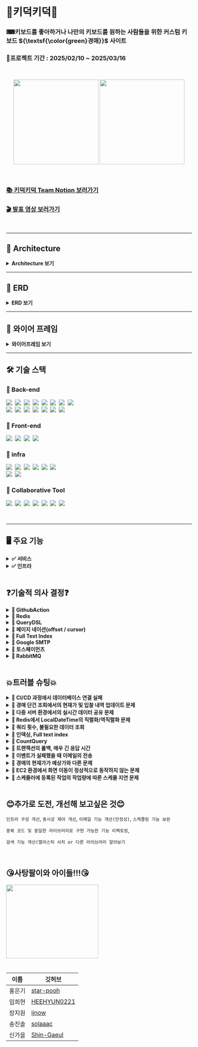 # 👑키덕키덕👑
### ⌨키보드를 좋아하거나 나만의 키보드를 원하는 사람들을 위한 커스텀 키보드 ${\textsf{\color{green}경매}}$ 사이트
### 📆프로젝트 기간 : 2025/02/10 ~ 2025/03/16


<br>
<p align="center">
<img src="https://github.com/user-attachments/assets/dc439ee5-15c1-4aaa-aa2a-55b673a9da50" height=230px>
<img src="https://github.com/user-attachments/assets/ec984bc9-05f6-4dd5-919d-1383e68e90d1" height=230px>

</p>

<br>

### [📚 키덕키덕 Team Notion 보러가기](https://teamsparta.notion.site/1962dc3ef514803fbe6cc16fbabe39e0)

### [🎬 발표 영상 보러가기](https://drive.google.com/file/d/1Cx1TUFN_aMTycDOcj0acnpKfARMw1RZ8/view?usp=drive_link)


<br>

---

## 📐 Architecture

<details>
<summary> <Strong>Architecture 보기</Strong> </summary>

<br>
<p align="center">
<img src="https://github.com/user-attachments/assets/490f3504-bf8b-473a-b4a1-7845f564abd7" height=450px>




</p>
<br>
<br>
</details>

---

## 💬 ERD

<details>
<summary> <Strong>ERD 보기</Strong></summary>

<br>
<br>
<p align="center">
<img src="https://github.com/user-attachments/assets/89c5150c-c2dc-4657-a2a6-e036b7d6969b" height=650px>


</p>
<br>
<br>
</details>


---
## 📃 와이어 프레임

<details>
<summary> <Strong>와이어프레임 보기</Strong> </summary>

<br>
<br>
<p align="center">
<img src="https://github.com/user-attachments/assets/a72d4f3e-dc29-4ff3-a8b0-02fce07f1d5e" height=600px>

</p>
<br>
<br>
</details>


---

## 🛠️ 기술 스택
### 🔹 Back-end
<img src="https://img.shields.io/badge/Java-007396?style=for-the-badge&logo=OpenJDK&logoColor=white">&nbsp;
<img src="https://img.shields.io/badge/Spring Boot-6DB33F?style=for-the-badge&logo=springboot&logoColor=white">&nbsp;
<img src="https://img.shields.io/badge/Gradle-02303A?style=for-the-badge&logo=gradle&logoColor=white">&nbsp;
<img src="https://img.shields.io/badge/MySQL-4479A1?style=for-the-badge&logo=mysql&logoColor=white">&nbsp;
<img src="https://img.shields.io/badge/Redis-DC382D?style=for-the-badge&logo=redis&logoColor=white">&nbsp;
<img src="https://img.shields.io/badge/QueryDSL-FCC624?style=for-the-badge&logoColor=black">&nbsp;
<img src="https://img.shields.io/badge/postman-E34F26?style=for-the-badge&logo=postman&logoColor=white">&nbsp;
<img src="https://img.shields.io/badge/jwt-F80000?style=for-the-badge&logo=json web tokens&logoColor=white">&nbsp;
<br>
<img src="https://img.shields.io/badge/stomp-F7DF1E?style=for-the-badge&logoColor=black">&nbsp;
<img src="https://img.shields.io/badge/websocket-F80000?style=for-the-badge&logoColor=white">&nbsp;
<img src="https://img.shields.io/badge/rabbitMQ-47A248?style=for-the-badge&logo=rabbitMQ&logoColor=white">&nbsp;
<img src="https://img.shields.io/badge/h2-7952B3?style=for-the-badge&logo=h2&logoColor=white">&nbsp;
<img src="https://img.shields.io/badge/spring security-000000?style=for-the-badge&logo=spring security&logoColor=white">&nbsp;
<img src="https://img.shields.io/badge/spring data jpa-092E20?style=for-the-badge&logoColor=white">&nbsp;
<img src="https://img.shields.io/badge/junit5-4053D6?style=for-the-badge&logo=junit5&logoColor=white">
### 🔹 Front-end
<img src="https://img.shields.io/badge/html5-E34F26?style=for-the-badge&logo=html5&logoColor=white">&nbsp;
<img src="https://img.shields.io/badge/javascript-F7DF1E?style=for-the-badge&logo=javascript&logoColor=black">&nbsp;
<img src="https://img.shields.io/badge/springboot web-6DB33F?style=for-the-badge&logoColor=white">&nbsp;
<img src="https://img.shields.io/badge/thymeleaf-7952B3?style=for-the-badge&logo=Thymeleaf&logoColor=white">&nbsp;


### 🔹 infra
<img src="https://img.shields.io/badge/ec2-DC382D?style=for-the-badge&logo=amazonec2&logoColor=white">&nbsp;
<img src="https://img.shields.io/badge/rds-47A248?style=for-the-badge&logo=amazonRDS&logoColor=white">&nbsp;
<img src="https://img.shields.io/badge/github actions-A86454?style=for-the-badge&logo=githubactions&logoColor=white">&nbsp;
<img src="https://img.shields.io/badge/docker-DD0031?style=for-the-badge&logo=docker&logoColor=white">&nbsp;
<img src="https://img.shields.io/badge/load balancing-F7DF1E?style=for-the-badge&logo=awselasticloadbalancing&logoColor=black">&nbsp;
<img src="https://img.shields.io/badge/route 53-4053D6?style=for-the-badge&logo=amazon route 53&logoColor=white">&nbsp;
<br>
<img src="https://img.shields.io/badge/iam-010101?style=for-the-badge&logoColor=white">&nbsp;
<img src="https://img.shields.io/badge/google smtp-F80000?style=for-the-badge&logo=google&logoColor=white">&nbsp;



### 🔹 Collaborative Tool
<img src="https://img.shields.io/badge/IntelliJ IDEA-000000?style=for-the-badge&logo=IntelliJ IDEA&logoColor=white">&nbsp;
<img src="https://img.shields.io/badge/Github-181717?style=for-the-badge&logo=github&logoColor=white">&nbsp;
<img src="https://img.shields.io/badge/git-F05032?style=for-the-badge&logo=git&logoColor=white">&nbsp;
<img src="https://img.shields.io/badge/Slack-4A154B?style=for-the-badge&logo=Slack&logoColor=white">&nbsp;
<img src="https://img.shields.io/badge/notion-4053D6?style=for-the-badge&logo=notion&logoColor=white">&nbsp;
<img src="https://img.shields.io/badge/figma-339AF0?style=for-the-badge&logo=figma&logoColor=white">&nbsp;
<img src="https://img.shields.io/badge/zep-7952B3?style=for-the-badge&logoColor=white">&nbsp;

<br>

---
## 🖥 **주요 기능**

<details>
  <summary><strong>✅ 서비스</strong></summary>

- 인증/인가 : JWT, Spring Security
- 회원 관리 : C, R, U, D
- 키보드 관리 : C, R, U, D
- 경매 관리 : C, R, U
- 입찰 : C
    - 제한 사항(비정상적인 입찰 또는 악의적인 입찰 방지)
        - 하나의 경매에 최대 10회까지만 입찰 가능
        - 한 번의 입찰에 가능한 입찰 금액은 현재가 + 최소 입찰단위 * 10
- 경매 포인트 충전 : 토스페이먼츠
- 이메일 알림 서비스 : 포인트 결제내역 및 경매 낙찰, 경매 시작/종료 시 알림성 이메일 전송
- 스케줄러 : 경매 시작/종료 자동 관리

</details>

<details>
  <summary><strong>✅ 인프라</strong></summary>

- CI/CD :
    - Github Actions을 통한 테스트 및 빌드
    - Docker 컨테이너 생성 및 EC2에서 실행
- AWS
    - ROUTE53 : 구매한 도메인의 DNS 관리 및 트래픽 라우팅
    - ALB : 트래픽 분산 및 SSL 인증
    - EC2 : 애플리케이션 배포 및 실행
    - RDS : 회원, 키보드, 경매, 포인트, 입찰 데이터 저장 및 관리

</details>

<br>



## ❓기술적 의사 결정❓
<details>
  <summary> <strong> 🔹 GithubAction</strong> </summary>
  <br>

[구현한 기능]

- Github를 활용한 CI/CD (지속적 통합/지속적 배포) 파이프라인을 구현했습니다.

[주요 로직]

- main 브랜치로 Pull Request가 생성 → 테스트를 실행
- 생성된 Pull Request가 Merge → 배포 프로세스 실행
- Github Secrets 활용 → EC2 설정을 비공개로 관리
- Docker로 애플리케이션을 컨테이너화하여 EC2에 자동 배포

[배경]

- 수동 배포의 비효율성 : 코드 변경시마다 EC2에 직접 접속하여 수동으로 배포해야 하는 번거로움이 있었습니다.

- 테스트 검증 부재 : 배포 전 전체 테스트 코드를 실행하여 검증하는 과정이 체계화 되어있지 않아 버그가 포함된
  <br>
  코드가 실제 서비스에 배포될 위험이 있었습니다.

- 배포 과정의 프로세스 확립 : 배포 단계에서 잘못된 명령어의 입력 등 휴먼 에러가 발생하여 일관된
  <br>
  배포 프로세스가 필요하다고 생각했습니다.

[요구사항]

- main으로 Pull Request를 생성했을 때 테스트 코드를 확인하여야 합니다.
- main으로 Merge가 되었을 때 배포가 되어야 합니다.
- 프로그램이 Docker 컨테이너 위에서 실행되어야 합니다.

[선택지]

- Jenkins
- Github Actions  🥕

[의사결정/사유]

- 기존에 Github Actions를 활용한 CI/CD 구축 경험이 있어 새로운 도구를 학습하는 데 드는 리소스를 고려했을 때
  <br>
  가장 효율적인 선택이었습니다.
- 프로젝트가 Github에서 관리되고 있어 별도의 외부 서비스 없이 Github 내에서 CI/CD를 구현할 수 있다는 점이
  <br>
  강점이었습니다.
- Github Actions는 YAML 파일을 기반으로 워크플로우를 정의할 수 있어 구현이 용이하고 유지보수 부담이
  <br>
  적었습니다.

[회고]

- 단일 서버 환경일때 구현을 해 배포를 해보았으나 시간이 없어 다중 서버 환경일 때 CI&CD 구축을 경험하지 못해 아쉬움이 남습니다.
- 직접 EC2에 파일을 전송하는 방법을 택했으나 다음에는 S3를 이용하는 방식도 고려해보고 싶습니다.

</details>

<details>
  <summary> <strong>🔹 Redis</strong> </summary>
  <br>

[구현한 기능]

- 회원 탈퇴 시, 해당 사용자의 토큰을 블랙리스트에 등록하여 더 이상 사용할 수 없도록 처리하는 기능을

  구현했습니다.

[주요 로직] → 흐름도 작성

- 회원 탈퇴 요청 → 사용자 정보 삭제 및 토큰을 블랙리스트에 등록
- 사용자가 서비스 요청 → 요청의 토큰이 블랙리스트에 포함되어 있는지 검증
- 블랙리스트에 포함된 토큰 → 요청 거부
- 토큰 만료 시 → 블랙리스트에서 자동 삭제

  <img src="https://github.com/user-attachments/assets/f1240532-171a-4aa9-bb1a-de06c1d25a65" height=300px>




[배경]

- 회원 탈퇴 후에도 토큰에 대한 정보를 알고 있다면 토큰이 만료될 때까지 서비스를 계속 이용할 수 있는 문제가

  있었습니다. 이를 해결하기 위해 블랙리스트를 도입하여, 탈퇴 시 해당 토큰을 블랙리스트에 등록하고 이후

  모든 요청에서 블랙리스트에 포함되어 있는지 확인하는 방식으로 차단했습니다.

[요구사항]

- 블랙리스트는 일정 시간(토큰의 유효기간) 이후 자동으로 만료되도록 관리해야 합니다.
- 블랙리스트 조회는 Filter를 지나기 때문에 빨라야 합니다.

[선택지]

- Redis 🥕
    - 다중 서버 환경에서도 일관된 데이터 관리를 보장할 수 있음
    - 네트워크를 통해 데이터를 공유하므로 캐시 일관성 유지 가능
    - 요청이 발생할 때마다 네트워크 호출이 필요 → 응답 속도 저하 가능
    - 로컬 캐시에 비해 상대적으로 높은 네트워크 비용 발생
- Caffeine
    - 성능이 뛰어나고 빠른 응답 속도 제공
    - 구현이 간단하고 사용하기 쉬움
    - 로컬 캐시 방식이라 네트워크 호출이 없어 비용이 적음
    - 다중 서버 환경에서 일관성이 보장되지 않음
    - 서버별로 캐시 데이터가 달라질 수 있어 신뢰도가 낮아질 가능성 있음

[의사결정/사유]

- 블랙리스트 조회는 모든 요청에서 수행되므로, 잦은 네트워크 통신으로 인해 응답 속도가 느려질 수 있습니다.
- 처음에는 성능이 뛰어난 Caffeine을 사용했으나, 다중 서버 환경에서 캐시 데이터의 일관성 문제가 있었습니다.
- 결과적으로, 데이터 일관성을 보장하기 위해 Redis를 선택했습니다.

[회고]

- 다중 서버 환경에서의 Redis 이외의 다른 캐시 방법을 찾아보고 싶습니다.

</details>


<details>
  <summary> <strong>🔹 QueryDSL</strong> </summary>
  <br>

[구현한 기능]

- 경매 다건 조회 기능에 QueryDSL 이용하여 다양한 옵션으로 선택적 검색이 가능 하도록 구현하였습니다.

[주요 로직]

1. 설정한 옵션에 해당하는 결과만 출력하도록 하였습니다.
2. DTO방식을 이용하여 불필요한 컬럼은 조회하지 않도록 하였습니다.
3. @QueryProjection 을 이용하여 런타임 시점이 아닌 컴파일 시점에

   오류를 잡아낼 수 있도록 하였습니다.


[배경]

- 초기에 구현했던 경매 목록 조회 기능은 별도의 검색 옵션이 없는 전체 목록 조회였습니다.

  조회 기능에 관하여 생각을 하던 도중 인스타그램을 통해 어렴풋이 기억나는 단어에 대해서 검색을 했을 때

  원하는 결과 값이 나와서 도움이 되었던 기억이 스쳤습니다. 저희 로직도 그러한 방식으로 검색을 할 수 있다면

  좋을 것 같아서 구현하게 되었습니다.

[요구 사항]

1. 동적쿼리
    1. 사용자가 어떠한 것을 검색하던 편리하게 검색 할 수 있어야 하며,

       결과 값이 정확히 나오도록 설계해야 한다고 생각했습니다.

2. 유지보수성
    1. 개발자 측면에서 검색 옵션이 추가되거나, 삭제되더라도

       변경을 쉽고 빠르게 할 수 있어야 한다고 생각했습니다.

3. 타입 안전성
    1. 쿼리 작성 시 발생할 수 있는 오류들에 대하여 미리 발견하거나,

       대비할 수 있어야 한다고 생각했습니다.


[선택지]

- 각 검색 조건에 해당하는 API를 생성하기
    - 사용자가 검색 할 때에 사용하는 검색 조건 중 가장 많은 빈도를 차지할 것이라고

      예상되는 것들에 대한 각 API를 만들어서 이용할 수 있게 하는 방법

        - 장점 : 사용자가 원하는 조건에 따른 API를 호출하기 때문에 하나의 API에서

          로직에 문제가 발견되더라도 나머지 검색 기능은 정상적으로 작동합니다.

        - 단점 : 검색 조건이 많아질수록 각 조건에 맞는 API를 별도로 생성해 줘야 하며,

          중복 로직이 많아지고, 검색 조건이 변경되면 해당하는 여러가지의 API를

          수정해야 하므로 유지 보수가 복잡해지게 됩니다.

- JPQL을 이용한 동적 쿼리 만들기
    - JPQL을 이용하여 동적 쿼리를 만들어 검색을 할 수 있는 기능을 만들기
        - 장점 : 자바에서 제공하는 기능이고, 쿼리 메서드 조합을 잘하면 쉽게

          구현할 수 있다는 장점이 있습니다.

        - 단점 : 다양한 검색 조건이 들어간 동적 쿼리의 특성 상 쿼리메서드로 만들기엔

          한계가 있으며, 문자열로 작성하기 때문에 쿼리문이 복잡해지고, 가독성이

          떨어집니다. 또 컴파일러, 컴파일 시점에 오류가 잡기 힘들고

          엔티티에 대해 연관된 데이터를 조회하기 위해 추가적인 쿼리가 발생하여

          N+1 문제로 인한 성능 저하가 일어날 수 있습니다.

- ✅ QueryDSL을 이용한 동적 쿼리 만들기
    - QueryDSL을 이용하여 동적 쿼리를 만들어 검색할 수 있는 기능 만들기
        - 장점 : 문자열로 작성하지 않고 자바 코드로 작성하기 때문에 잘못된 필드 이름이나

          타입 등을 컴파일러를 통해 쉽게 찾아낼 수 있고, 가독성이 올라가며

          이해하기 쉽고 수정하기 편하다는 장점이 있습니다.

          또한 @QueryProjection을 통해 컴파일 시점에 오류를 잡을 수 있다는

          장점이 있습니다.

        - 단점 : 처음 사용할 때 다소 학습이 필요하고, 별도의 의존성 주입으로 인한

          버전 관리, 호환성 문제 등이 있을 수 있습니다.



[의사결정/사유]

- 의사결정 : QueryDSL을 이용한 동적 쿼리 만들기
- 사유 : 처음 사용할 때 학습이 필요한 점과 별도의 의존성 주입으로 인한 버전 관리,

  호환성 문제 등에 대한 단점이 있지만, 유지 보수성과 타입 안전성 부분에서

  다른 방법들에 비해 우수하다고 생각하여 선택하게 되었습니다.


[회고]

- 쿼리 사용이 익숙하지 않아 활용적이지 못한 것 같아 아쉬움이 있습니다. 공부를 더 해서

  아직 모르는 다양한 기능들을 알아보고 보다 효율적으로 코드를 개선해 보고 싶고,

  초성 검색 기능 구현에 대해서도 공부해 보고 싶습니다.

</details>

<details>
  <summary> <strong>🔹 페이지 네이션(offset / cursor)</strong> </summary>
  <br>

[구현한 기능]

- offset기반 페이징과 cursor기반 페이징을 이용하여 모두 구현해 보았으며,

  검색 속도 개선과  문제 해결을 위하여 결과적으로 cursor기반 페이징을 최종 반영 하였습니다.

[주요 로직]

- QueryDSL을 이용한 조회 기능에 offset기반 페이징 처리를 하여 사용자가 페이지를 선택하여 조회를 할 수 있는

  기능을 1차적으로 구현하여 테스트 진행 후검색 속도 개선과 문제 해결(CountQuery)를 위하여 cursor기반

  페이징을 최종 반영 시켰습니다.

[배경]

- 검색 기능을 구현한 후 생각을 하던 도중 조회 결과가 한번에 보이는 것은 속도 저하와 사용자의 시각적인

  측면에서 불편함이 발생할 것이라고 생각하여 페이징 처리를 하게 되었습니다.

[요구 사항]

1. 데이터의 정확성
    1. 사용자가 조회를 하는 도중에 데이터가 추가되거나 삭제되어도 유실, 중복되는 데이터 없이 정확한 정보가

       반환되어야 한다고 생각했습니다.

2. 빠른 속도
    1. 어떤 방식으로 조회를 하더라도 빠른 속도를 유지하여 사용자에게 불편함이 없어야 한다고 생각합니다.


[선택지]

- ✅ offset 기반 페이징
    - 조회한 데이터를 “페이지”단위로 구분하여 출력하는 방식
        - 장점 : 사용자가 특정 페이지로 직접 선택하여 이동할 수 있고,

          구현이 간단하며, 다양한 정렬 방식을 쉽게 적용할 수 있다는 장점이 있습니다.

        - 단점 : 페이지를 불러오는 사이에 데이터의 변화가 있을 경우, 중복 데이터 혹은

          유실 데이터가 있을 수 있으며, 요청한 데이터를 바로 조회하는 것이 아니라

          이전의 데이터를 모두 조회한 후 offset을 조건으로 잘라내는 방법이기 때문에

          offset의 숫자가 커질수록 응답 속도가 느리다는 단점이 있습니다.

- ✅✅ cursor 기반 페이징
    - 무한 스크롤을 구현할 때 흔히 사용하는 방법이기도 하며, 마지막으로 조회된 항목을

      기준으로 다음 데이터를 가지고 오는 방식

        - 장점 : offset값을 사용하는 대신 이전에 조회한 마지막 항목을 기준으로 다음 항목을

          가지고 오기 때문에 데이터 베이스의 부하가 적고 속도가 빠르며, 데이터에

          변화가 있더라도 이전에 조회한 데이터를 기준으로 결과를 반환하므로,

          사용자에게 일관된 결과를 제공한다는 장점이 있습니다.

        - 단점 : 사용자가 원하는 특정 페이지로 직접 이동할 수 없고, 오직 다음 또는 이전

          페이지로만 이동할 수 있으며, 구현이 상대적으로 복잡하다는 단점이

          있습니다.


[의사결정/사유]

- 의사결정 : offset기반 페이징, cursor기반 페이징
- 사유 :
    - offset기반과 cursor기반에 대해서 공부해 보았지만, 실제로 저의 프로젝트에

      적용하였을 때 각 방식에 따른 장단점이 있을 것이라 생각하였으며, 개인적으로

      cursor기반 페이징을 경험(실제 웹사이트)해 봤던 기억이 좋지 않았습니다.

      지극히 개인적인 생각이기 때문에 프로젝트에 바로 그 의견을 적용하긴 어려워서

      두 가지 방법 모두 구현을 해본 후 더 적합한 것을 선택하고자 하였습니다.



[회고]

- offset기반 페이징과 cursor기반 페이징을 모두 구현해보면서 각자 어떤식으로 작동을

  하는지에 대해 직접 확인해 볼 수 있어서 좋았고, 구현하면서 생긴 문제들에 대해서

  조금 더 공부해볼 생각을 하니 기대됩니다.


</details>

<details>
  <summary> <strong>🔹 Full Text Index</strong> </summary>
  <br>

[구현한 기능]

- full text index를 적용하여 검색 응답 속도 개선을 하였습니다.

[주요 로직]

- 기존에 사용한 like연산자를 이용한 검색에 대한 속도를 개선하고자, full text index 적용 후 사용자 정의 함수를

  사용하여 match...aganist로 응답속도를 개선했습니다.

[배경]

- 검색은 정확한 정보를 응답하는 것도 중요하지만 응답 속도 또한 중요하다고 생각하였습니다.

  키보드 100만 건을 기준으로 키보드 이름에 대해서 검색을 해보았습니다.

- 검색조건 :
    - 키보드 이름 : red가 들어간 키보드 조회
    - offset기반 페이징
    - 한 페이지에 50개 출력
    - 10번 째 페이지 선택
    - 결과에 충족하는 총 데이터 수 32,491건

      <img src="https://github.com/user-attachments/assets/172a37e5-b432-423d-a726-dc1ef58db07f" height=350px>



단순히 눈으로 보이는 1초는 빠르다고 느껴질 수 있으나 응답을 기다릴 때 체감 상 빠르다고 생각이

들지 않았습니다. 해당 기능을 구현한 사람의 입장에서도 다소 답답함이 느껴진다면 사용자의

입장에서는 더욱 답답할 것이라고 생각하였고, 그로 인해 응답 속도를 개선하고자 하였습니다.

[요구 사항]

1. 빠른 속도

    1. 사용자가 불편함을 겪지 않도록 응답 속도가 중요하다고 생각했습니다.

3. 정확한 반환 값

    1. 속도가 빠르지만, 검색어에 연관 없는 데이터가 반환 된다면 아무 의미가 없다고

       생각 하기 때문에 데이터 정확성이 중요하다고 생각했습니다.




[선택지]

1. like 연산자 수정
    1. 기존에 작성되어있는 like연산자에서 앞 부분에 있는 %를 제외하여 해당 컬럼을 인덱싱 처리하여

       접두어 검색

        ```java
        // 기존 코드
        private BooleanExpression auctionTitle(String auctionTitle) {
            if (auctionTitle == null) {
                return null;
            }
        
            return auction.title.like("%" + auctionTitle + "%");
        }
        ```

        ```java
        // 변경 코드
        private BooleanExpression auctionTitle(String auctionTitle) {
            if (auctionTitle == null) {
                return null;
            }
        
            return auction.title.like(auctionTitle + "%");
        }
        ```


- 장점 : 해당 방법을 사용하기 위한 수정이나, 적용이 어렵지 않고 FTS보다 저장 공간을 적게 차지한다는

  장점이 있습니다.

- 단점 : 접두어 검색이기 때문에 사용자가 원하는 포괄적인 검색이 불가능합니다. 예를 들어 “사과”로 검색했을 때

  “사과맛 음료”는 찾을 수 있지만 “맛있는 사과”는 찾을 수 없습니다.

1. full text index

    1. 해당하는 컬럼에 full text index처리를 하여 전체 텍스트를 검색 할 수 있도록 구현
        - 장점 : 파서가 문자열을 Tokenizing(문자열을 의미 있는 단위로 분리)하여 인덱스를

          생성하므로 검색 속도가 향상 되며, 파서의 종류를 선택하여 tokenizing

          할 수 있기 때문에 검색의 폭이 넓어질 수 있습니다.

        - 단점 : 데이터를 모든 단어별로 분리하여 저장하기 때문에 저장 공간이 많이

          필요하며, 잦은 데이터 변화가 있을 시 오버헤드가 발생할 수 있다는 단점이

          있습니다. 또한 QueryDSL은 RDBMS(관계형 데이터베이스 관리 시스템)를

          따르기 때문에 FTS(Full Text Search)를 네이티브하게 지원하지 않아

          사용자 정의 함수를 이용하여 구현해야 한다는 단점이 있습니다.


[의사결정/사유]

- 의사결정 : full text index
- 사유 :
    - 지금 현재 저희 프로젝트에서는 속도나 정확성, 그리고 사용자가 폭 넓은 검색을

      할 수 있어야 한다는 점을 생각하여 full text index를 선택하였습니다.




[회고]

- 기능을 구현하고 테스트를 해봤을 때 속도가 개선된 점을 직접 확인 할 수 있어서 기분이 좋았고,

  처음 접해보는 사용자 정의 함수 등록을 해볼 수 있어서 뜻 깊은 시간이었던 것 같습니다. 짧은 시간에 알아보고

  공부하여 구현하다보니 부족한 점이 많아 조금 더 개선해 보고 싶습니다. 그리고 FTS(Full Text Search)에

  관해 검색을 하다 보니 엘라스틱서치 라는 기능이 눈에 자주 띄었어서 관련 공부도 해보고 싶습니다.


</details>

<details>
  <summary> <strong>🔹 Google SMTP</strong> </summary>
  <br>

[구현한 기능]

- 여러가지 알림기능에 활용할 이메일 전송 기능을 구현하였습니다.

[배경]

- 결제가 완료되거나, 포인트가 일정 금액보다 떨어져 입찰 참여가 어려운 상황이거나, 경매가 끝났을때 낙찰자가

  되었거나, 내가 생성한 경매가 오픈되었거나 하는 상황에서 사용자에게 알림을 보내야 할 필요가 있습니다.

  여기서 결제 영수증이나 낙찰 알림 등은 실시간으로 바로바로 확인해야하는 내용의 알림이 아니고 시간이 지나도

  사용자가 필요하지 않아 지우는 것이 아니라면 사라지지 않고 사용자가 필요하면 언제든지 다시 확인할 수

  있어야 하는 종류의 알림이라고 생각했기때문에 이메일로 구현하였습니다.

[주요 로직]

- Spring Mail과 Gmail SMTP를 활용하여 이메일을 발송하는 구조입니다.

  특정 이벤트 발생 시 이메일 전송 요청을 수신하면`EmailService`로 전달하여 이메일을 전송합니다.

  HTML 템플릿(Thymeleaf) 기반으로 이메일 본문을 생성합니다.

  `JavaMailSender.send(mimeMessage)`를 호출하면 SMTP 서버와 연결한 후, 메일 전송 요청을 Gmail SMTP 서버로

  보내고 이메일을 발송한 후 종료하는 방식으로 처리됩니다. 이메일 전송이 성공하면 로그를 남기고 API 응답을

  반환합니다.

   <img src="https://github.com/user-attachments/assets/adba5ff1-c16f-4362-a916-078e5e1a8212" height=350px>


[요구사항]

1. 이메일은 송신 기능만 있어도 됩니다.

    1. 단순 알림이기 때문에 수신 기능은 필요하지 않다고 생각했습니다.

3. 이메일을 구축하는데에 너무 많은 리소스가 사용되면 안됩니다.

5. 다른 팀원들이 구현된 내용을 하나하나 분석해보지 않아도 쉽게 사용할 수 있어야 합니다.

    1. 알림 기능은 다양하게 활용 가능하므로 원한다면 그냥 가져다가 구현할 수 있어야한다고 생각했습니다.

[선택지]

1. 외부 API사용

    1. API 방식은 HTTP 기반의 RESTful API를 활용하여 요청을 보내는 방식

    3. 장점
        1. 간단한 HTTP요청으로 전송이 가능합니다.
        2. 전송 로그, 열람 추적 등이 가능합니다.
        3. 대량 전송이 가능합니다.
    4. 단점
        1. 비쌉니다.
            1. sendgrid →월 5만건 15달러 / 20만건 90달러
            2. Mailgun → 월 5만건 35달러 / 월 250만건 1250달러
            3. postmark →월 5만건 60달러 / 12만건 138달러
            4. aws ses → 월 6만건까지는 무료 / 그 후에는 비용 발생
3. SMTP
    1. SMTP 프로토콜(Simple Mail Transfer Protocol)을 이용하여 메일을 전송 (수신은 X)
        1. SMTP를 직접 구축
            1. 장점:
                1. 발송량 제한이 없습니다.
            2. 단점
                1. 서버 유지비가 발생합니다.
                2. 유지보수가 어렵습니다.
                3. 설정 난이도가 어렵습니다.
        2. 구글 SMTP를 이용
            1. 장점 :
                1. 설정 난이도가 쉽습니다.
                2. 유지보수, 보안을 구글이 하므로 우리가 하지 않아도 됩니다.
            2. 단점:
                1. 하루 500건의 발송량 제한이 있습니다.

[의사결정/사유]

1. aws ses vs 구글 SMTP
    1. aws
        1. 장점
            1. 전송 로그, 열람 추적 등이 가능합니다.
            2. 월 6만건 넘어도 유료지만 보낼 수 있습니다.
        2. 단점
            1. 초기 설정이 구글 SMTP보다 어렵습니다.
    2. 구글 SMTP 🥕
        1. 장점
            1. 초기 설정이 매우 쉽습니다.
        2. 단점
            1. 보낼 수 있는 메일의 양이 매일 500건으로 한정적입니다.

   Gmail SMTP를 활용하여 전송하는 방식을 선택했습니다.

1. 전송로그 열람 추적등은 마케팅 메일이라면 필요할 수도 있지만 우리가 만드는 건 알림메일이므로 중요치 않다고 생각됩니다.
2. 마찬가지로 대량메일 또한, 마케팅 메일이 아니라 알림메일이므로 중요하지 않았습니다.
3. Gmail SMTP를 활용하는 방식이 가장 리소스가 적게 들어갈 수 있다고 생각합니다.

[회고]

- 기술의 장단점
    - 장점

      정말 쉽게 설정이 가능했습니다. 3시간만에 첫 메일을 보내는데에 성공했고, 팀원들에게 간단한 설명만하고

      바로 코드만 보여줘도 다들 금방 이해하고 활용할 수 있었습니다.

    - 단점

      대량 메일에 어렵다는 점은 지금 단계에서 아무 문제가 없지만 확장 가능성을 생각하면 조금

      불리할 수 있을 것 같습니다.


다시 시도한다면?

- Gmail을 사용하는 방식은 간단하지만, EC2에서 메일을 전송할 때 일부 계정에서는 Gmail이 이를 이상 로그인으로

  판단하여 차단하는 경우가 있었습니다. 따라서 배포 시 AWS와의 호환성을 고려한다면, 다음번에는 AWS SES를

  활용하는 것을 더 적극적으로 고려해볼 수 있을 것 같습니다.


</details>

<details>
  <summary> <strong>🔹 토스페이먼츠</strong> </summary>
  <br>

[구현한 기능]

- 입찰 시 필요한 경매 포인트를 충전하기 위한 결제 기능을 구현했습니다.

[주요 로직]

- 선택한 PG사 : 토스페이먼츠
- 결제 요청이 들어오면 결제 정보를 임시로 저장합니다.
    - 결제 정보 전달 시 클라이언트로부터 조작된 데이터인지 검증하는 용도입니다.
- 토스페이먼츠에 결제 승인 요청을 전송합니다.
- 결제 승인 응답이 정상적으로 오면 결제 내역 및 경매 포인트 정보를 DB에 저장합니다.


 <img src="https://github.com/user-attachments/assets/e19c3678-10c1-48f9-9bab-45adf8189e63" height=350px>



[배경]

- 경매의 핵심 기능인 입찰을 구현하기 위해선 결제 기능이 필요하다고 생각했습니다.
- 결제 기능 없이도 경매 시스템을 구현할 수는 있지만 현실성이 부족하다고 판단했기 때문입니다.

[요구사항]

- 결제 기능을 연동하는데 많은 시간이 소요되지 않아야 합니다.
- 다른 팀원들이 구현 내용을 분석하지 않아도 쉽게 사용할 수 있도록 구현해야 합니다.
- 참고 할 수 있는 자료가 많아야 합니다.

[선택지]

- 아임 포트
    - 참고 자료 (샘플 코드, 포스트맨 등) 다수 존재
    - 다양한 PG사를 간단하게 연결 가능
    - 다양한 기능을 API 호출로 사용 가능
    - 서버 - 아임포트 - PG사의 구조
- ✅ 토스 페이먼츠
    - 참고 자료 (샘플 코드, 개발 문의 채널 등) 다수 존재
    - 서버 - 토스페이먼츠의 구조

[의사결정/사유]

- 경매 포인트를 충전하는 단순한 기능이기 때문에 아임 포트의 사용은 과하다고 생각했습니다.
- API 호출로 기능이 완성되어 버린다면 프로젝트를 빠르게 진행할 수는 있지만, 개인이나 팀의 성장에는

  도움이 되지 않는다고 생각했습니다.

- 다양한 PG사를 연결할 것이 아니었기 때문에 결제가 완료되기까지 한 단계를 더 거쳐야 한다는 부분이 단점이

  된다고 생각했습니다.

[회고]

- 기술의 장단점
    - 참고 자료가 잘 되어 있어서 연동에 큰 어려움이 없었습니다.
    - 필요한 결제 관련 기능이 있다면 직접 구현해야 합니다.
    - 토스페이먼츠의 결제 위젯을 사용하기 때문에 커스터 마이징이 불가능했습니다. 그래서 서버에서

      필요한 데이터가 있다면 다른 방법을 찾아야만 했습니다.

- 다시 시도한다면?
    - 다양한 PG사를 연결하는 것이 아니라면 토스페이먼츠를 사용할 것 같습니다.
    - 다만 결제 위젯과 결제 창이라는 두 가지 종류가 있으며 현재는 결제 위젯을 사용하고 있지만, 다음에는

      결제 창을 선택할 것 같습니다.
        - 결제 창에서는 원하는 결제 방식만 선택할 수 있습니다.
        - 결제 내역 등을 비롯하여 개발자 센터에서 확인할 수 있는 기능들이 존재합니다.


</details>

<details>
  <summary> <strong>🔹 RabbitMQ</strong> </summary>
  <br>

[구현한 기능]

- 재시도를 포함한 결제 승인 요청 실패 시 해당 요청에 대한 보정 작업으로 결제 취소 요청을 처리하는 메시지 큐를 구현했습니다.

[주요 로직]

- 결제 승인 요청을 실행합니다.
    - 재시도의 가능성이 있기 때문에 멱등키를 헤더에 포함시켜 동일한 요청이라는 것을 알려줍니다.
- 결제 승인 요청 실패 시 재시도를 최대 3회 실행합니다.
- 결제 승인 요청을 모두 (기본 요청 1회  + 재시도 3회) 실패하는 경우, 메시지를 발행합니다.
- 메시지가 발행되면 결제 취소 요청을 실행합니다.
    - 재시도의 가능성이 있기 때문에 멱등키를 헤더에 포함시켜 동일한 요청이라는 것을 알려줍니다.
- 결제 취소 요청 실패 시 재시도를 최대 3회 실행합니다.
- 결제 취소 요청을 모두 (기본 요청 1회  + 재시도 최대 3회) 실패하는 경우, DLQ (Dead Letter Queue)로

  메시지를 이동시킵니다.

<img src="https://github.com/user-attachments/assets/f8bb75a9-1d53-4f73-b86a-7aea6e448f0d" height=350px>


[배경]

- 결제가 실패하는 경우 또는 예기치 못한 에러가 발생했을 경우에 대한 예외 처리가 없었습니다.
- 결제 서버에서는 정상적인 처리가 진행됐지만 모종의 이유로 에러가 발생할 경우, 사용자에게서 금액은
  <br>
  차감되지만 포인트는 충전되지 않는 상황이 발생할 수 있습니다.
- 이런 상황을 방지하고자 에러에 대한 예외 처리를 구현하게 되었습니다.

[요구사항]

- 결제 승인 요청이 실패했을 경우에 대한 보정 작업이기 때문에 메시지에 대한 보장성이 높아야 하고 메시지를

  빠르게 소비해야 합니다.

- 설정 및 운영이 복잡하지 않아야 합니다.

[선택지]

- ✅ RabbitMQ
    - 장점
        - 메시지를 디스크에 저장하여 데이터 손실 방지 가능(안정성 보장)
        - ACK/NACK 기능을 통해 확실한 메시지 전송 보장
        - 메시지가 브로커에 들어오면 즉시 Consumer가 가져가서 처리
    - 단점
        - 대량 데이터 처리에 비효율적
        - 메시지 브로커가 SPOF(단일 장애점)이 될 가능성 있음

- Kafka
    - 장점
        - 로그 기반 저장으로 대용량 처리 가능
        - 여러 개의 브로커를 사용하여 수평 확장이 우수
        - 특정 시점부터 다시 읽을 수 있기 때문에 재처리 가능
    - 단점
        - Consumer가 메시지를 가져가는 Pull 방식이기 때문에 메시지 처리는 상대적으로 느림
        - 구현이 다소 복잡하며, 설정 및 운영이 RabbitMQ보다 어려울 수 있음

- Redis Pub/Sub
    - 장점
        - 메시지가 메모리에서 즉시 처리되기 때문에 빠름
        - 설정 및 운영이 간단하며 가볍고 사용하기 쉬움
    - 단점
        - 메시지를 소비하지 않으면 사라지기 때문에 메시지를 보장하지 않음
        - 메시지를 소비했을 때 실패한다면 재시도가 불가능함

[의사결정/사유]

- 결제 승인 요청 실패에 대한 보정 작업이기 때문에 메시지에 대한 보장성이 높아야 하고 빠르게 소비할 수 있어야 한다고 생각했습니다.
- 결제 승인 요청이 완전히 실패하는 경우는 많지 않을 것이라고 생각하여 대량 데이터 처리까지는 필요 없다고

  생각했습니다.
- 또한 처음 도입하는 메시지 큐의 구현, 설정, 운영이 어렵다면 빠른 적용이 힘들다고 생각했습니다.

[회고]

- 기술의 장단점
    - 웹페이지에서 MQ에 대한 관리를 할 수 있는 점이 좋았습니다.
    - 큐는 어떤 타입인지, 바인딩 전략은 어느 것인지에 따라 설정이 다르기 때문에 해당 내용을 검색하는 과정이 어려웠습니다.

- 다시 시도한다면?
    - 현재는 DLQ에 저장된 메시지에 대한 처리가 없기 때문에 이 부분을 추가 하고 싶습니다.
        - ex) 스케줄러를 활용하여 결제 취소 요청을 재시도
    - 또한 현재는 네트워크 에러인 경우에만 재시도 및 메시지 발행이 되고 있는데, 토스페이먼츠의 에러 코드도

      분류를 나눠서재시도 및 메시지 발행이 가능하도록 하고 싶습니다.


</details>


<br>

## 💥트러블 슈팅💥

<details>
  <summary> <strong>🔹 CI/CD 과정에서 데이터베이스 연결 실패</strong> </summary>
  <br>

[문제 인식]

- CI/CD 적용 후, 애플리케이션이 Docker 컨테이너에서 실행될 때 RDS(MySQL) 데이터베이스에 연결할 수 없는

  오류가 발생했습니다. 로그를 확인해보니 다음과 같았습니다.

   ```java
   Caused by: java.sql.SQLException: Access denied for user 'admin'@'172.31.44.3' (using password: YES)
   ```

  조사 결과, .env 파일에서 RDS 비밀번호가 # 문자로 끝나도록 설정되어 있었습니다.

  .env 파일은 #을 주석으로 처리하기 때문에, 기존에 CI/CD를 적용하지 않은 배포 테스트에서도 비밀번호 일부가

  잘못 인식되는 문제가 발생했었고, 이를 방지하기 위해 작은 따옴표(')로 감싸서 설정해 배포에 성공했었습니다.

  하지만, Docker 환경에서 실행할 때도 동일한 오류가 발생했습니다.

   ```java
   MYSQL_PASSWORD='Qwer12!@#'
   ```

[해결 방안]

- MySQL 비밀번호 변경 : 문제를 일으켰던 특수문자 #을 비밀번호에서 제거하고 테스트를 하기로 했습니다.

[해결 과정]

1. MySQL에 접속해 계정 비밀번호를 변경
2. .env 파일에 MYSQL_PASSWORD 부분을 변경된 비밀번호로 변경
3. 변경된 환경 변수를 포함하여 docker container 재시작
4. 이후 앱이 중지되지 않고 정상적으로 동작하는 것을 확인

[해결 결과]

- Docker 환경변수 설정 시 특수문자가 포함될 경우, 안전한 값으로 변경하거나 적절한 Escape 처리가 필요하다는 점을 확인했습니다.
- 다만, 특수문자가 다른 곳에서도 예상치 못한 문제를 일으킬 가능성이 있기 때문에, 앞으로는 데이터베이스

  비밀번호를 설정할 때 더욱 신중하게 고려할 계획입니다.

</details>

<details>
  <summary> <strong>🔹 경매 단건 조회에서의 현재가 및 입찰 내역 업데이트 문제</strong> </summary>
  <br>

[문제 인식]

- 현재 경매 사이트에서는 사용자가 입찰 화면을 보고 있을 때, ‘현재가’와 ‘입찰 내역’이 실시간으로

  변경되지 않는 문제가 있었습니다. 사용자가 페이지를 새로고침 해야만 최신 데이터를 확인할 수 있었으며,

  이로 인해 실시간성이 중요한 경매 환경에서 불편함이 발생했습니다.

[해결 방안]

- 이 문제를 해결하기 위해 여러 가지 데이터 업데이트 방식을 비교해 보았습니다.

- Polling

    - 클라이언트가 일정 시간마다 서버에 HTTP 요청을 보내 최신 데이터를 가져오는 방식
    - 장점: 구현이 간단하며, 현재 코드에서도 쉽게 적용 가능
    - 단점: 데이터 변경 여부와 관계없이 주기적으로 요청을 보내 비효율적이며, 실시간성을 완전히 보장하지 못함

- Long Polling

    - 클라이언트가 서버에 요청을 보내면, 서버는 데이터가 변경될 때까지 응답을 지연시킴. 이후 데이터가

      변경되면 응답을 보내고, 클라이언트는 다시 새로운 요청을 보냄.

    - 장점: Polling보다 불필요한 요청을 줄일 수 있어 서버 리소스를 절약 가능.
    - 단점: 다수의 사용자가 접속하는 경우 매 요청마다 새로운 HTTP 연결이 필요하므로 서버 부하가

      증가할 가능성이 있음

- Web Socket

    - 클라이언트와 서버 간의 지속적인 연결을 유지해 실시간 양방향 통신 가능
    - 장점: 데이터 변경 시 서버가 즉시 클라이언트에 알릴 수 있어 실시간성 확보
    - 단점: 지속적인 연결이 필요하여 다수의 사용자 접속 시 서버 부하가 증가 가능

- SSE (Server-Sent Events)

    - 서버에서 클라이언트로만 데이터를 푸시하는 단방향 통신 방식
    - 장점: Web Socket보다 가벼우며, HTTP 기반이므로 브라우저에서 쉽게 사용 가능
    - 단점: 브라우저당 최대 동시 연결 개수 제한이 있으며, 양방향 통신이 불가능

- GraphQL Subscription

    - Web Socket 기반으로 특정 이벤트가 발생했을 때 클라이언트로 데이터를 전송하는 방식
    - 장점: REST API보다 더 유연하게 데이터 요청 가능, 불필요한 데이터 전송 최소화
    - 단점: GraphQL 서버를 추가로 구축해야 하므로 도입이 복잡할 수 있음

[해결 과정]

- 실시간성이 중요한 경매 시스템의 특성을 고려했을 때, Polling 방식은 네트워크 트래픽 증가로 인해 부적절하며,

  Long Polling은 다수의 사용자가 접속하는 경우 매 요청마다 새로운 HTTP 연결이 필요하므로 서버 부하가 증가할

  가능성이 높았습니다. 따라서, Web Socket 방식을 도입하여 실시간으로 ‘현재가’와 ‘입찰 내역’을 업데이트하도록

  결정했습니다.

[해결 결과]

- 사용자는 페이지 새로고침 없이도 실시간으로 ‘현재가’와 ‘입찰 내역’을 확인할 수 있게 되었습니다.

  Web Socket을 활용하여 불필요한 HTTP 요청을 줄이고, 서버-클라이언트 간의 즉각적인 데이터 전송이

  가능해졌습니다.


</details>



<details>
  <summary> <strong>🔹 다중 서버 환경에서의 실시간 데이터 공유 문제</strong> </summary>
<br>
  [문제 인식]

- Web Socket 연결은 기본적으로 각 서버에 독립적으로 유지되므로, 다중 서버 환경에서 하나의 서버에서 발생한

  입찰 내역 반환이 다른 서버에서는 반영되지 않는 문제가 발생할 수 있습니다. 이러한 구조에서는

  다중 서버 환경에서 실시간성이 중요한 경매 시스템을 운영할 때, 서버 간 데이터 동기화가 원활하게

  이루어지지 않는 문제가 있었습니다.

[해결 방안]

- STOMP(Web Socket) 적용

  STOMP를 활용하면 메시지를 특정 주제(topic)로 구독할 수 있어 현재가와 입찰 내역을 효율적으로

  전달할 수 있습니다.

- Redis Pub/Sub 연동

  각 서버가 Redis의 Pub/Sub을 활용해 메시지를 발행(Publish)하고, 다른 서버에서 이를 구독(Subscribe)하여

  반영하도록 구성했습니다.

[해결 과정]

- STOMP + Redis Pub/Sub 활용

  STOMP를 사용하여 WebSocket 기반의 메시징을 관리하고, Redis의 Pub/Sub 기능을 활용하여 서버 간 메시지를

  실시간으로 동기화하도록 아래와 같은 흐름으로설계했습니다.

  <img src="https://github.com/user-attachments/assets/1e82fef9-888c-46e3-aad9-4d88aaa6a98f" height=350px >


- Redis를 선택한 이유

  Kafka, RabbitMQ, ActiveMQ 등의 메시지 큐도 고려할 수 있었지만, 해당 기술에 대한 러닝 커브가 존재하여

  빠른 도입이 어려울 것으로 판단했습니다. 기존에 사용 경험이 있는 Redis를 활용하면 구현 속도를 높이고,

  시스템 안정성을 유지할 수 있습니다. 또한 기존에 Caffeine 캐시를 사용하던 ‘탈퇴한 회원의 블랙리스트’ 문제를

  다중 서버 환경에 적용을 하면서 문제가 생긴 부분이 있었는데 그곳에 Redis 캐시를 쓰기로 결정해, Redis를

  선택했습니다.

[해결 결과]

- 다중 서버 환경에서도 정보의 실시간성을 유지할 수 있게 되었습니다.

</details>


<details>
  <summary> <strong>🔹 Redis에서 LocalDateTime의 직렬화/역직렬화 문제</strong> </summary>
  <br>

[문제 인식]

- Spring Boot에서 STOMP + Redis Pub/Sub 기능을 사용하여 실시간 통신을 구현하려 할 때 LocalDateTime을

  저장하고 불러오는 과정에서 직렬화/역직렬화 오류가 발생했습니다.

  com.fasterxml.jackson.databind.exc.InvalidDefinitionException 예외가 발생했으며,

  이는 Jackson이 기본적으로 LocalDateTime을 처리하지 못하기 때문에 발생한 문제였습니다.

[해결 방안]

- LocalDateTime을 Redis에 저장하고 불러올 수 있도록, 직렬화/역직렬화가 가능한 라이브러리를 추가하고

  변환 방식을 명시적으로 지정했습니다. 이를 위해 jackson-datatype-jsr310 라이브러리를 추가하고,

  @JsonSerialize, @JsonDeserialize 어노테이션을 활용하여 LocalDateTime을 변환할 수 있도록 설정했습니다.

[해결 과정]

1. jackson-datatype-jsr310 라이브러리 추가

```java
dependencies {
    implementation 'com.fasterxml.jackson.datatype:jackson-datatype-jsr310:2.13.3'
}
```

1. 필드에 @JsonSerialize, @JsonDeserialize을 지정함으로써 직렬화/역직렬화 방식 지정

```java
    @JsonSerialize(using = LocalDateTimeSerializer.class)
    @JsonDeserialize(using = LocalDateTimeDeserializer.class)
    @JsonFormat(pattern = "yyyy-MM-dd HH:mm:ss")
    private LocalDateTime createdAt;
```

[해결 결과]

- Redis에서 LocalDateTime을 저장하고 불러오는 과정에서 발생하는 직렬화 오류를 해결했습니다.

- LocalDateTimeSerializer, LocalDateTimeDeserializer를 적용하여 yyyy-MM-dd HH:mm:ss 형식으로 변환하여

  반환 타입을 통일하였습니다.

- jackson-datatype-jsr310 모듈을 사용하여 Java 8 날짜/시간 API를 안전하게 처리할 수 있도록 개선하였습니다.

</details>
<details>
  <summary> <strong>🔹 쿼리 횟수, 불필요한 데이터 조회</strong> </summary>
  <br>

[문제 인식]

1. 조회 기능 테스트를 해보고자 Postman을 이용한 검색 실행

3. 조회 1번에 4번의 쿼리문이 발생하고, 불필요한 컬럼까지 조회되는 것을 발견

<img src="https://github.com/user-attachments/assets/d0c0cc17-d673-4941-8ba0-fc88057c6847" height=300px width=750px>



[해결 방안]

1. 조인을 이용하여 불필요한 쿼리가 발생하지 않도록 수정
2. 기존에 auction에 대한 모든 컬럼을 조회하도록 되어있던 코드를 필요한 컬럼만 조회하도록 코드 수정


[해결 과정]

<img src="https://github.com/user-attachments/assets/ba075bc3-98ff-4253-97ce-2b9bc4e5b8c3" height=350px width=450px>

<br>
<img src="https://github.com/user-attachments/assets/4a84d8db-6461-4e3a-bc81-0d8d9f4c6d3d" height=350px width=450px>


[해결 결과]

<img src="https://github.com/user-attachments/assets/7135b51e-996b-44e9-a584-a5e0afcd8c0e" height=700px width=450px>


</details>

<details>
  <summary> <strong>🔹 인덱싱, Full text index</strong> </summary>
  <br>

[문제 인식]

- QueryDSL에서는 RDBMS표준을 따르기 때문에 MySQL의 비 표준 기능인

  MATCH…AGAINST를 사용하려면 사용자가 직접 함수를 등록하여 사용할 수 있게 해줘야 했으며,

  그렇기 때문에 함수 등록하는 방법을 찾아본 결과 CustomDialect를 만들어서 사용하는 방법을

  알게 되었고 적용하던 도중에 아래와 같이 더 이상 지원하지 않는 기능이라는 문제가 생겼습니다.

   <img src="https://github.com/user-attachments/assets/23d244eb-0dbc-41da-b5de-f1afb60214e5" height=350px width=600px>


[해결 방안]

- 저와 같은 문제를 직면한 사람들이 작성한 기술 블로그를 참고하여 다른 방식을 이용해 보았습니다.

  FunctionContributor를 implements하여 구현하는 방식이었습니다.

[해결 과정]

1. CustomFunctionContributor 생성

    ```java
    public class CustomFunctionContributor implements FunctionContributor {
    
        @Override
        public void contributeFunctions(FunctionContributions functionContributions) {
            //resultType은 DOUBLE타입이며,functionContributions 는 사용자가 정의 
            //함수를 등록 할 수 있게 해주는 것
            BasicType<Double> resultType = functionContributions
                    // 타입 설정 정보를 가지고오는 메서드
                    .getTypeConfiguration()
                    //기본적인 데이터 타입들을 관리하는 레지스트리, 하이버네이트가 
                    //지원하는 기본 데이터 타입에 대한 정보를 저장하고 제공함
                    .getBasicTypeRegistry()
                    //DOUBLE타입에 대한 basicType객체를 반환
                    .resolve(StandardBasicTypes.DOUBLE);
    
            //전체정리 : 하이버네이트의 기본 타입 레지스트리에서 DOUBLE타입에 대한 
            //정보를 가지고 오는과정
    
            //사용자 정의 함수를 등록
            functionContributions.getFunctionRegistry()
                    //함수의 이름은 "match_against"이며, 실제 쿼리에서 사용하는 
                    //형식의 패턴을 등록
                    .registerPattern(
                    "match_against", "match(?1) against (?2 in boolean mode)",
                            resultType);
    
        }
    }
    ```


[해결 결과]

- 위와 같은 방법으로 사용자 정의 함수를 등록 후 QueryDSL에 적용해 보았고, 검색 했을 때 발생하는 쿼리문에

  잘 적용되어있는 것을 확인 했습니다.

[추후 작업 계획]

- 꼭 QueryDSL을 위해서가 아닌 다른 방면에서도 사용할 수 있는 사례가 있을 것이라 생각하고 조금 더 자세히

  공부 해볼 예정이며, 이러한 기능을 모르는 동기들에게 알려주는 것도 다같이 성장할 수 있는

  좋은 방법일 것 같습니다.


</details>

<details>
  <summary> <strong>🔹 CountQuery</strong> </summary>
  <br>

[문제 인식]

- FTS(Full Text Search)적용 후 응답 속도를  확인하던 도중 오히려 응답 속도가 지연된 것을

  확인하게 되었고, 원인을 파악하고자 DB SQL 콘솔창을 이용하여 조회 쿼리와 카운트

  쿼리를 따로 테스트 해보았습니다. 그리고 카운트 쿼리에서 많은 시간이

  소모되고 있다는 것을 확인하게 되었습니다.

   <img src="https://github.com/user-attachments/assets/2cbbe9d7-74a8-473e-b3e3-1ba2cbc740a7" height=350px width=450px>



[해결 방안]

- FTS(Full Text Search)로 인해 카운트 쿼리의 속도가 지연되고 있다는 것을 확인하였고, 카운트 쿼리 부분은

  조회하여 데이터를 불러오는 것이 목적이 아닌 수를 헤아리는 것이 목적이라는 것에 초첨을 맞추어

  카운트 쿼리용 메서드를 like연산자를 이용해 생성하여 적용해 주었습니다. 왜 카운트 쿼리는 like연산자를

  이용하는 것이 빠른가에 대하여 FTS(Full Text Search)는 특정 검색어에 대해 검색을 진행하면서 위치는 어디인지,

  검색어와 얼만큼 유사한지, 관련성에 대한 점수는 몇 점인지 까지 확인하는 과정이 모두 포함되어 있어 속도가

  오히려 늦어진 다는 점을 알게 되었습니다. like연산자를 이용하여 풀 스캔을 해서 조건에 해당하는 값이 있으면

  바로 카운팅을 하는것이 더 빠르겠다고 판단하였습니다. 카운트 쿼리 부분은 조회하여 데이터를 불러오는 것이

  목적이 아닌 수를 헤아리는 것이 목적이라는 것에 초첨을 맞추어 카운트 쿼리용 메서드를 like연산자를 이용해

  생성하여 적용해 주었습니다.

[해결 과정]

1. 카운트쿼리용 메서드 생성

    ```java
    private BooleanExpression countKeyboard(String keyboardName) {
            if (keyboardName == null) {
                return null;
            }
    
            return auction.keyboard.name.like("%" + keyboardName + "%");
        }
    ```

2. 카운트 쿼리에 적용

    ```java
    Long totalCount = Optional.ofNullable(queryFactory.select(
                            auction.count())
                    .from(auction)
                    .leftJoin(auction.keyboard, keyboard)
                    .leftJoin(auction.member, member)
                    .where(
                            countKeyboard(keyboardName),
                            countAuctionTitle(auctionTitle),
                            countSeller(sellerName),
                            auctionStatus(auctionStatus),
                            auctionStartDate(startDate),
                            auctionEndDate(endDate)
                    )
                    .fetchOne()).orElse(0L);
    ```


[해결 결과]

- 카운트 쿼리의 응답 속도가 77.09% 개선된 것을 확인 할 수 있었습니다.

   <img src="https://github.com/user-attachments/assets/8e4567ca-d3d1-4f79-9b8f-bea7d00e5fbb" height=350px width=450px>


[추후 작업 계획]

- CountQuery에서의 응답 속도를 개선하고자 like연산자를 사용하였지만, 조회 쿼리와 카운트 쿼리에서 where절의

  조건이 다르면 결과 값이 다를 수 있기 때문에 해당 방법은 적합하지 않다고 판단하였습니다.

  다른 방법이 있는지 추가적으로 찾아볼 예정이며, 카운트 쿼리의 필요성에 대해서 고민을 해보았을 때

    1. 프론트에서 카운트쿼리의 연관성이 무엇이 있을까
    2. 만일 현업이였다면 기획 의도에 따라 필요할 수 있지 않을까

  라는 질문을 하게 되었고, 이에 대한 자료들을 조금 더 찾아 보고, 다른 사람들의 의견을 들어볼 예정입니다.


</details>

<details>
  <summary> <strong>🔹 트랜잭션의 롤백, 매우 긴 응답 시간</strong> </summary>
  <br>
  [문제 정의]

1. 결제 영수증를 위해 결제 기능에 이메일을 보내는것을 추가하였는데 이메일에 문제가 있어서 보내는 것에

   실패하자 결제데이터 자체가 데이터베이스에 저장되지 않는 것을 확인했습니다. 이메일이 가지 않아도

   정상 결제를 완료한 상황에서 결제가 아예 취소되는 것은 로직이 이상한 것이라고 생각되었습니다

      <img src="https://github.com/user-attachments/assets/80dc7c9c-7858-4f28-b9e3-616836d6175f" height=350px >


2. 이메일을 보내는데 성공했으나 요청 응답 시간이 이메일 전송이 이루어지지 않을 때에는 200ms에서 이메일을

   전송하게 하자 4s로 증가한 것을 확인했습니다. 위의 문제처럼 아예 결제가 안되는 등의 큰 문제는

   아닐 수 있으나, 사용자가 무려 4초간 로딩 화면을 봐야한다는 것이므로 UX에 문제가 생긴다고 생각했습니다.


     <img src="https://github.com/user-attachments/assets/f90b611f-e626-491d-8744-ab7fe75ec7ad" height=350px >


[해결 방안]

1. 한 트랜잭션 안에서 이메일과 결제 저장이 함께 이루어지고 있기 때문에 이메일이 보내지지 않으면

   결제도 실패한다.

2. 마찬가지로 API의 처리과 이메일 전송이 함께 이루어지고 있기 때문에 이메일이 보내질때까지 API 응답이

   이루어지지 않는다.


**∴  이메일과 이벤트의 저장을 분리하면 해결될 것이다.**

[해결 과정]

```java
 @Async
    public void sendMemberEmail(Long memberId, MemberEmailRequestDto memberEmailRequestDto) {
        Member member = memberRepository.findById(memberId)
                .orElseThrow(() -> new DataNotFoundException(ErrorCode.NOT_FOUND_MEMBER,
                        ErrorMessageParameter.MEMBER));

       ...
    }
```

1. 이메일 보내는것에 실패해도 저장되고, 요청도 정상적으로 나오고 응답시간도 줄어드는 것을 확인했습니다.

   <img src="https://github.com/user-attachments/assets/09c41cfa-758e-4437-a244-77d023284417" height=350px >

   <img src="https://github.com/user-attachments/assets/fe2a53c3-e032-430a-961e-e01c145e151b" height=150px width=650px >


[해결 결과]

- 결과

  비동기로 실행했을때, 이메일이 실패해도 결제나 경매 등이 저장되고 이메일의 전송을 기다리지 않고 응답하기

  때문에 응답시간도 줄어든것을 확인할 수 있습니다.

- 전후 데이터 비교

  동기로 실행되었을때 응답 속도가 4.02s였던데 반해 비동기로 실행되었을 때, 48ms로 응답 속도가 98.93%

  향상되었습니다.

</details>

<details>
  <summary> <strong>🔹 이벤트가 실패했을 때 이메일의 전송</strong> </summary>
<br>
[문제 정의]

- 비동기로 이메일 전송이 트랜잭션과 관계가 없도록하자 반대로 트랜잭션이 길어지면 트랜잭션이 실패해도

  이메일은 전송되는 문제가 발생하였습니다.

[해결 방안]

- `@Async`는 새로운 스레드에서 실행되므로 트랜잭션과 별개로 동작한다. `emailService.sendMemberEmail()`은

  `@Async`로 실행되므로,부모 메서드의 트랜잭션을 이어받지 않습니다. 즉, 트랜잭션이 `commit`되지 않은 상태에서

  실행될 가능성이 있다. 트랜잭션이 `commit`되지 않은 상태이므로, 데이터를 제대로 읽지 못할 가능성이 있다.

  주 트랜잭션이 롤백되면, 이메일이 전송된 상태가 되면서 데이터 정합성 문제가 발생할 수 있다.

  **∴  트랜잭션이 끝난 후, 이메일을 전송하도록 보장하면 해결될 것이다.**

[해결 과정]
- `@TransactionalEventListener`을 사용하여 이벤트 기반으로 변경하였습니다.

1. 이메일을 전송해야할 이벤트가 발생했을때, `ApplicationEventPublisher`를 사용해

   **이메일 전송 이벤트(AuctionCreatedEvent)를 발행**하도록 수정했습니다.


```java
@Transactional
    public void createPayment(String jsonBody, Long memberId) {
       ...
        MemberEmailRequestDto emailRequestDto = new MemberEmailRequestDto(
                Constants.PAYMENT_COMPLETION_EMAIL_TITLE,
                String.format(Constants.PAYMENT_COMPLETION_EMAIL_CONTENTS, payment.getAmount(),
                        payment.getPaymentMethod()
                )
        );
        applicationEventPublisher.publishEvent(
                new EmailEvent(payment.getMember().getId(), emailRequestDto));
    }
```

2. 이벤트 리스너에서 트랜잭션 종료 후 이메일을 전송하도록 했습니다.

```java
    public class EmailEventListener {
        private final EmailService emailService;
        @Async
        @TransactionalEventListener(phase = TransactionPhase.AFTER_COMMIT)
        public void handleEmailEvent(EmailEvent event) {
            emailService.sendMemberEmail(event.getMemberId(), event.getEmailRequestDto());
        }
    }
    
```


[해결 완료]

- 결과
    - 트랜잭션이 롤백되면 이메일이 전송되지 않고, 트랜잭션이 성공한 경우에만 정상적으로

      이메일이 전송됩니다.

- 전후 데이터 비교
    - 이벤트 리스너를 사용하기 전 3.92s에서 사용후 4.19s로 6.89% 속도가 느려진 것을

      확인할 수 있었습니다. 그러나 7%정도의 차이라면 트랜잭션이 완료된 후에만 이메일을

      전송할 수 있도록 보장할 수 있다는 점에서 적용할 가치가 있다고 판단하였습니다.

  <img src="https://github.com/user-attachments/assets/611a9119-446c-4f10-be00-c879e82873cd" height=100px width=700px >

  <img src="https://github.com/user-attachments/assets/3ad61ce9-f4f5-46db-9922-c716c374fc52" height=100px width=700px >

</details>

<details>
  <summary> <strong>🔹 경매의 현재가가 예상가와 다른 문제</strong> </summary>
  <br>

**[문제 인식]**

- 경매 입찰 과정에서 동시에 다수의 요청이 들어올 경우, 특정 사용자의 입찰 내용이

  정상적으로 반영되지 않는 문제가 발생했습니다. 모든 입찰이 처리되었다는 응답을

  받았음에도 불구하고 최종적으로 경매의 현재가가 예상과 다르게 기록되는 오류가

  확인되었습니다.

   <img src="https://github.com/user-attachments/assets/53ccee34-c164-4fa6-b254-c1be164eb95d" height=150px width=700px >


**[해결 방안]**

- 경매의 현재가는 여러 입찰 요청에 의해 업데이트되는데, 다수의 요청이 거의 동시에

  처리되면서 충돌이 발생한 것으로 예상했습니다. 이를 해결하기 위해 동시성 제어 방안을

  검토한 결과, 낙관적 락과 비관적 락을 고려할 수 있었습니다.


- 낙관적 락은 충돌이 발생하지 않으면 문제가 없지만, 다수의 요청이 많은 입찰에서 충돌이

  잦아질 가능성이 높습니다. 충돌이 발생하면 롤백 후 재시도를 수행해야 하므로

  성능 저하가 발생할 수 있다는 점이 문제였습니다.

- 비관적 락은 트랜잭션이 시작되면 해당 데이터에 대한 다른 트랜잭션의 접근을 제한하여

  데이터 정합성을 강력하게 보장할 수 있습니다. 그러나 규모가 큰 경매에서는 락 경합으로

  인해 성능 저하가 발생할 가능성이 있습니다.

다만, 저희 경매 프로젝트에서는 입찰 시 경매당 입찰 횟수를 10회로 제한하기 때문에 불필요한

경합 발생을 방지할 수 있다고 생각하여 원래 목표였던 여러 사용자가 동시에 입찰하더라도

데이터 정합성이 유지되어야 한다는 것을 우선시하였습니다. 이에 따라, 확실한 정합성을

유지할 수 있도록 비관적 락을 적용하기로 결정했습니다.

<img src="https://github.com/user-attachments/assets/6c8675f2-ec51-4c47-a274-b8d2b5b5d49e" height=350px >


**[해결 과정]**

- 경매 조회시, 비관적 락을 적용하여 동시성을 제어할 수 있도록 했습니다.

```java
// AuctionRepository에서 @Lock(LockModeType.PESSIMISTIC_WRITE) 사용하여 경매 객체를 조회할 때 비관적 락 적용
    @Lock(LockModeType.PESSIMISTIC_WRITE)
    @Query("SELECT a FROM Auction a WHERE a.id = :auctionId")
    Optional<Auction> findByIdWithPessimisticLock(@Param("auctionId") Long auctionId);
```

**[해결 결과]**

- 비관적 락을 적용하기 전후의 성능을 비교한 결과, 처리 시간이 약 27.6% 증가했지만,

  입찰 요청이 동시에 들어오더라도 정합성이 유지되며, 최종 경매가가 정상적으로 반영됨을

  확인했습니다.

  <img src="https://github.com/user-attachments/assets/42b0619e-a77d-4955-82e4-3b1f794031a1" height=150px width=700px >

</details>




<details>
  <summary> <strong>🔹 EC2 환경에서 화면 이동이 정상적으로 동작하지 않는 문제</strong> </summary>
<br>

[문제 인식]

- 결제 기능 구현을 위해 작성한 html 파일로의 이동이 로컬 환경에서는 정상 작동 했으나 EC2 환경에서는

  404 에러가 발생했습니다.

```java
@GetMapping
public String methodA() {
	return "/process"; // ec2에서 에러 발생
}
```

[해결 방안]

- ViewResolver가 제대로 된 경로(`src/main/resources/templates/`)에서 html 파일을 찾을 수 있도록

  설정 파일 확인하기
    - ViewResolver를 위한 설정 파일을 만들거나 별도의 설정을 변경한 적이 없기 때문에 원인이 될 수 없습니다.

- SpringBoot의 동작 방식 및 OS의 파일 경로 처리 방식 확인하기
    - Thymeleaf의 ViewResolver는 `prefix + viewName + suffix` 방식으로 동작하며, 기본적으로 `classpath:/templates/` 에서 View를 찾습니다.

    - Windows에서는 `C:\projects\myapp\templates\process.html` 같은 경로 구조를 가지지만,
      Linux에서는 `/home/ec2-user/app/templates/process.html` 같은 경로 구조를 가집니다.

    - Linux에서는 `/` 가 붙으면 파일 시스템의 **절대 경로**로 처리하려고 시도할 가능성이 있기 때문에 루트

      디렉토리로 해석될 가능성이 있습니다.
    - 그렇기 때문에 Linux 환경에서도 **상대 경로**로 해석할 수 있도록 `/` 를 제외했습니다.

[해결 과정]

- 컨트롤러에서 리턴하는 값을 절대 경로( `/process` )로 설정 하지 않고 상대 경로(`process` )로 설정하였습니다.

```java
@GetMapping
public String methodA() {
	return "process";
}
```

[해결 결과]

- EC2 환경에서도 로컬 환경과 동일하게 결제 기능에 필요한 화면 이동이 가능해졌습니다.

</details>

<details>
  <summary> <strong>🔹 스케줄러에 등록된 작업의 작업량에 따른 스케줄 지연 문제</strong> </summary>
<br>

[문제 인식]

- 스케줄러를 사용하여 1시간 마다 경매 시작/종료를 자동으로 설정했습니다. 하지만 @Scheduled는

  싱글 스레드로 동작하기 때문에 경매 시작의 작업량이 많다면 경매 종료가 영향을 받을 수 있다는 생각을

  하게 되었습니다.

  📢 아래 사진은 테스트를 위하여 스케줄러를 1분 마다 실행되도록 설정하였으며, 작업량이 많다는 것을

  대체하기 위해 `Thread.sleep(61000)` 을 사용했습니다.

- 그 결과 경매 시작은 정상적으로 동작하지 못하였습니다.
    - 경매 종료가 먼저 실행되고 `Thread.sleep(61000)`에 걸려서 경매 시작은 실행되지 않았습니다.
    - 그 후의 스케줄러에서 경매 시작에 해당하는 작업은 없기 때문에 상태가 변경되지 않았습니다.
      <img src="https://github.com/user-attachments/assets/187ef773-b440-4dd9-b4ed-5b48b52ae356" height=150px width=700px >

   <img src="https://github.com/user-attachments/assets/b47e4ef9-07ae-4dce-aa9d-e93b5b30b429" height=150px width=700px >

  [해결 방안]

- 각각의 작업이 다른 스레드에서 동작할 수 있도록 하기
    - `ThreadPoolTaskScheduler` 를 사용하여 별도의 스레드 풀을 생성합니다.
        - 공식 문서에 따르면 `ThreadPoolTaskScheduler` 를 사용할 경우 실행 스레드가 아닌

          스케줄러 스레드에서 task가 동작한다고 설명되어 있습니다.

        - 별도의 스레드에서 동작하게 되면 스케줄러의 작업에 대해 보장할 수 있다는 장점이

          생긴다고 생각했습니다.

          [📚 Spring Framework 6.2.3 API](https://docs.spring.io/spring-framework/docs/current/javadoc-api/org/springframework/scheduling/concurrent/ThreadPoolTaskScheduler.html)



[해결 과정]

- config 파일을 작성하여 스케줄러를 위한 스레드 풀을 생성했습니다.
- 동시에 실행 될 가능성이 있는 작업이 2개뿐이기 때문에 현재 `SCHEDULER_THREAD_POOL_SIZE` 는 2입니다.

```java
@Configuration
public class SchedulerConfig implements SchedulingConfigurer {

    @Override
    public void configureTasks(ScheduledTaskRegistrar taskRegistrar) {
        taskRegistrar.setScheduler(customTaskScheduler());
    }

    @Bean
    public ThreadPoolTaskScheduler customTaskScheduler() {
        ThreadPoolTaskScheduler scheduler = new ThreadPoolTaskScheduler();
        scheduler.setPoolSize(Constants.SCHEDULER_THREAD_POOL_SIZE);
        scheduler.initialize();

        return scheduler;
    }
}
```

[해결 결과]

- 스케줄러에 등록된 작업이 동일한 시간으로 설정 되어도 해결할 수 있는 방법을

  알게 되었습니다.

  📢 아래 사진은 테스트를 위하여 스케줄러를 1분 마다 실행되도록 설정하였으며, 작업량이 많다는 것을

  대체하기 위해 `Thread.sleep(61000)` 을 사용했습니다.

    <img src="https://github.com/user-attachments/assets/3db63467-2b4b-4209-88af-75a3d2744fb2" height=150px width=700px >

    <img src="https://github.com/user-attachments/assets/58ba78af-d1ca-40d3-b8de-27c43c0921f2" height=250px width=700px >

[추후 작업 계획]

- 현재 인스턴스를 2개 사용하여 분산 환경을 만들었는데 스케줄러가 모든 인스턴스에서

  실행되고 있는 문제가 발생하고 있습니다.

  이에 따라 스케줄러가 모든 인스턴스에서 실행되지 않게 하거나, 별도의 스케줄러 서버를

  마련할 생각입니다.


</details>




<br>

## 😊추가로 도전, 개선해 보고싶은 것😊

`인프라 구성 개선`, `동시성 제어 개선`, `이메일 기능 개선(안정성)`, `스케줄링 기능 보완`

`중복 코드 및 동일한 라이브러리로 구현 가능한 기능 리팩토링`,

`검색 기능 개선(엘라스틱 서치 or 다른 라이브러리 알아보기`



<br>

## 😘사탕팔이와 아이들!!!😘
<img src="https://github.com/user-attachments/assets/7df97370-11c3-4e61-bf2c-b5618063e4fe" height=200px width=250px >

# 


| 이름 | 깃허브 |
| --- | --- |
| 홍은기 | [star-pooh](https://github.com/star-pooh) |
| 임희현 | [HEEHYUN0221](https://github.com/HEEHYUN0221?tab=repositories) |
| 장지원 | [ijnow](https://github.com/ijnow) |
| 송진솔 | [solaaac](https://github.com/solaaac) |
| 신가을 | [Shin-Gaeul](https://github.com/Shin-Gaeul) |

<br> <br>

